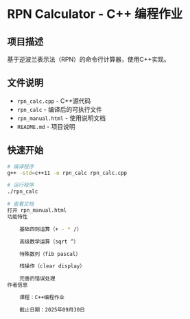 # RPN Calculator - C++ 编程作业

## 项目描述
基于逆波兰表示法（RPN）的命令行计算器，使用C++实现。

## 文件说明
- `rpn_calc.cpp` - C++源代码
- `rpn_calc` - 编译后的可执行文件
- `rpn_manual.html` - 使用说明文档
- `README.md` - 项目说明

## 快速开始
```bash
# 编译程序
g++ -std=c++11 -o rpn_calc rpn_calc.cpp

# 运行程序
./rpn_calc

# 查看文档
打开 rpn_manual.html
功能特性

    基础四则运算（+ - * /）

    高级数学运算（sqrt ^）

    特殊数列（fib pascal）

    栈操作（clear display）

    完善的错误处理
作者信息

    课程：C++编程作业

    截止日期：2025年09月30日
